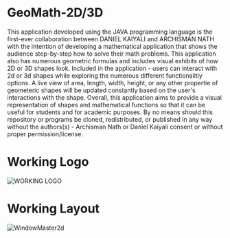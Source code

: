 # GeoMath-2D/3D



This application developed using the JAVA programming language is the first-ever collaboration between DANIEL KAIYALI  and ARCHISMAN NATH with the intention of developing a mathematical application that shows the audience step-by-step how to solve their math problems. This application also has numerous geometric formulas and includes visual exhibits of how 2D or 3D shapes look. Included in the application - users can interact with 2d or 3d shapes while exploring the numerous different functionalitiy options. A live view of area, length, width, height, or any other propertie of geometeric shapes will be updated constantly based on the user's interactions with the shape. Overall, this application aims to provide a visual representation of shapes and mathematical functions so that it can be useful for students and for academic purposes. By no means should this repository or programs be cloned, redistributed, or published in any way without the authors(s) - Archisman Nath or Daniel Kaiyali consent or without proper permission/license.

# Working Logo
![WORKING LOGO](https://user-images.githubusercontent.com/61641517/116800280-b06ec880-aacd-11eb-9587-06598ca9aa71.jpg)


# Working Layout
![WindowMaster2d](https://user-images.githubusercontent.com/80181145/116793361-62899e80-aa94-11eb-9034-948eed561019.jpg)






